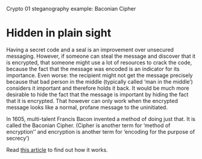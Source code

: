Crypto 01  steganography example:  Baconian Cipher
# Hidden in plain sight 

Having a secret code and a seal is an improvement over unsecured messaging. However, if someone can steal the message and discover that it is encrypted, that someone might use a lot of resources to crack the code, because the fact that the message was encoded is an indicator for its importance. Even worse: the recipient might not get the message precisely because that bad person in the middle (typically called ‘man in the middle’) considers it important and therefore holds it back. It would be much more desirable to hide the fact that the message is important by hiding the fact that it is encrypted. That however can only work when the encrypted message looks like a normal, profane message to the uninitiated.

In 1605, multi-talent Francis Bacon invented a method of doing just that. It is called the Baconian Cipher. (Cipher is another term for ‘method of encryption’’ and encryption is another term for ‘encoding for the purpose of secrecy’)

Read [this article][1] to find out how it works.

[1]: http://en.wikipedia.org/wiki/Bacon%27s_cipher

